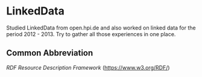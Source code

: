 # LinkedData
Studied LinkedData from open.hpi.de and also worked on linked data for the period 2012 - 2013. Try to gather all those experiences in one place.

## Common Abbreviation
_RDF_ _Resource Description Framework_ (https://www.w3.org/RDF/)

